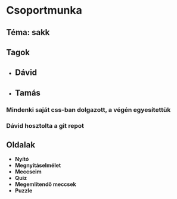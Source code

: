 # **Csoportmunka**

## **Téma: sakk**


## **Tagok**
- **Dávid** 
    - 

- **Tamás** 
    - 

### Mindenki saját css-ban dolgazott, a végén egyesítettük 
### Dávid hosztolta a git repot 

## **Oldalak**
- **Nyító** 
- **Megnyitáselmélet** 
- **Meccseim**
- **Quiz** 
- **Megemlítendő meccsek** 
- **Puzzle** 








